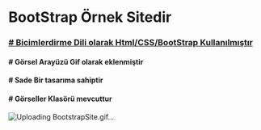 # BootStrap Örnek Sitedir
<h3> <strong></strong> <u> # Bicimlerdirme Dili olarak  Html/CSS/BootStrap Kullanılmıştır</h3> </u> </strong>
<h4> # Görsel Arayüzü  Gif olarak eklenmiştir</h4> 
<h4> # Sade Bir tasarıma sahiptir</h4>
<h4> # Görseller Klasörü mevcuttur </h4> 



![Uploading BootstrapSite.gif…]()

